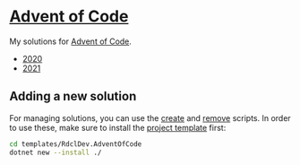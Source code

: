 # [Advent of Code](https://adventofcode.com/)

My solutions for [Advent of Code](https://adventofcode.com).

* [2020](AoC2020/)
* [2021](AoC2021/)

## Adding a new solution

For managing solutions, you can use the [create](./scripts/create) and [remove](./scripts/remove) scripts.
In order to use these, make sure to install the [project template](./templates/RdclDev.AdventOfCode) first:

```bash
cd templates/RdclDev.AdventOfCode
dotnet new --install ./
```
